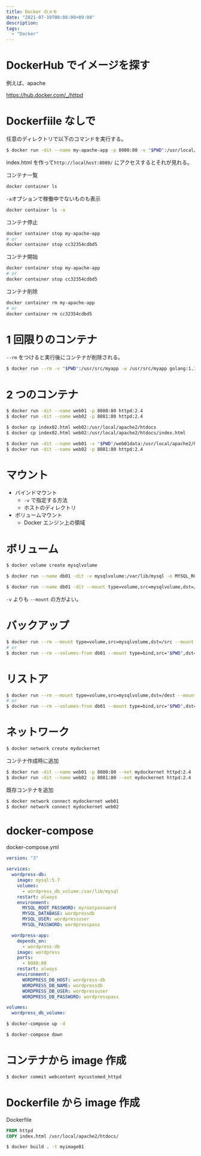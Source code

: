 ```yaml
---
title: Docker のメモ
date: "2021-07-19T00:00:00+09:00"
description:
tags:
  - "Docker"
---
```


# DockerHub でイメージを探す

例えば、apache

https://hub.docker.com/_/httpd

# Dockerfiile なしで

任意のディレクトリで以下のコマンドを実行する。

```bash
$ docker run -dit --name my-apache-app -p 8080:80 -v "$PWD":/usr/local/apache2/htdocs/ httpd:2.4
```

index.html を作って`http://localhost:8080/` にアクセスするとそれが見れる。

コンテナ一覧

```bash
docker container ls
```

`-a`オプションで稼働中でないものも表示

```bash
docker container ls -a
```

コンテナ停止

```bash
docker container stop my-apache-app
# or
docker container stop cc32354cdbd5
```

コンテナ開始

```bash
docker container stop my-apache-app
# or
docker container stop cc32354cdbd5
```

コンテナ削除

```bash
docker container rm my-apache-app
# or
docker container rm cc32354cdbd5
```

# 1 回限りのコンテナ

`--rm` をつけると実行後にコンテナが削除される。

```bash
$ docker run --rm -v "$PWD":/usr/src/myapp -w /usr/src/myapp golang:1.16 go run hello.go
```

# 2 つのコンテナ

```bash
$ docker run -dit --name web01 -p 8080:80 httpd:2.4
$ docker run -dit --name web02 -p 8081:80 httpd:2.4

$ docker cp index02.html web02:/usr/local/apache2/htdocs
$ docker cp index02.html web02:/usr/local/apache2/htdocs/index.html
```

```bash
$ docker run -dit --name web01 -v "$PWD"/web01data:/usr/local/apache2/htdocs -p 8080:80 httpd:2.4
$ docker run -dit --name web02 -p 8081:80 httpd:2.4

```

# マウント

- バインドマウント
  - `-v` で指定する方法
  - ホストのディレクトリ
- ボリュームマウント
  - Docker エンジン上の領域

# ボリューム

```bash
$ docker volume create mysqlvolume
```

```bash
$ docker run --name db01 -dit -v mysqlvolume:/var/lib/mysql -e MYSQL_ROOT_PASSWORD=mypassword mysql:5.7
```

```bash
$ docker run --name db01 -dit --mount type=volume,src=mysqlvolume,dst=/var/lib/mysql -e MYSQL_ROOT_PASSWORD=mypassword mysql:5.7
```

`-v` よりも `--mount` の方がよい。

# バックアップ

```bash
$ docker run --rm --mount type=volume,src=mysqlvolume,dst=/src --mount type=bind,src="$PWD",dst=/dest busybox tar czvf /dest/backup.tar.gz -C /src .
# or
$ docker run --rm --volumes-from db01 --mount type=bind,src="$PWD",dst=/dest busybox tar czvf /dest/backup.tar.gz -C /var/lib/mysql .
```

# リストア

```bash
$ docker run --rm --mount type=volume,src=mysqlvolume,dst=/dest --mount type=bind,src="$PWD",dst=/src busybox tar xvf /src/backup.tar.gz -C /dest
# or
$ docker run --rm --volumes-from db01 --mount type=bind,src="$PWD",dst=/src busybox tar xvf /src/backup.tar.gz -C /var/lib/mysql
```

# ネットワーク

```bash
$ docker network create mydockernet
```

コンテナ作成時に追加

```bash
$ docker run -dit --name web01 -p 8080:80 --net mydockernet httpd:2.4
$ docker run -dit --name web02 -p 8081:80 --net mydockernet httpd:2.4
```

既存コンテナを追加

```bash
$ docker network connect mydockernet web01
$ docker network connect mydockernet web02
```

<!-- # WordPress

```bash
$ docker network create wordpressnet

$ docker volume create wordpress_db_volume

$ docker run --name wordpress-db -dit --mount type=volume,src=wordpress_db_volume,dst=/var/lib/mysql -e MYSQL_ROOT_PASSWORD=myrootpassword -e M
YSQL_DATABASE=wordpressdb -e MYSQL_USER=wordpressuser -e MYSQL_PASSWORD=wordpresspass --net wordpressnet mysql:5.7
b1a6ba6d2c96930a2c67db95a57d404860c9805560d75e0e224ac84eef55c111

$ docker run --name wordpress-app -dit -p 8080:80 -e WORDPRESS_DB_HOST=wordpress-db -e WORDPRESS_DB_NAME=wordpressdb -e WORDPRESS_DB_USER=wordp
ressuser -e WORDPRESS_DB_PASSWORD=wordpresspass --net wordpressnet wordpress
``` -->

# docker-compose

docker-compose.yml

```yml
version: "3"

services:
  wordpress-db:
    image: mysql:5.7
    volumes:
      - wordpress_db_volume:/var/lib/mysql
    restart: always
    environment:
      MYSQL_ROOT_PASSWORD: myrootpassword
      MYSQL_DATABASE: wordpressdb
      MYSQL_USER: wordpressuser
      MYSQL_PASSWORD: wordpresspass

  wordpress-app:
    depends_on:
      - wordpress-db
    image: wordpress
    ports:
      - 8080:80
    restart: always
    environment:
      WORDPRESS_DB_HOST: wordpress-db
      WORDPRESS_DB_NAME: wordpressdb
      WORDPRESS_DB_USER: wordpressuser
      WORDPRESS_DB_PASSWORD: wordpresspass

volumes:
  wordpress_db_volume:
```

```bash
$ docker-compose up -d
```

```bash
$ docker-compose down
```

# コンテナから image 作成

```bash
$ docker commit webcontent mycustomed_httpd
```

# Dockerfile から image 作成

Dockerfile

```Dockerfile
FROM httpd
COPY index.html /usr/local/apache2/htdocs/
```

```bash
$ docker build . -t myimage01
```
